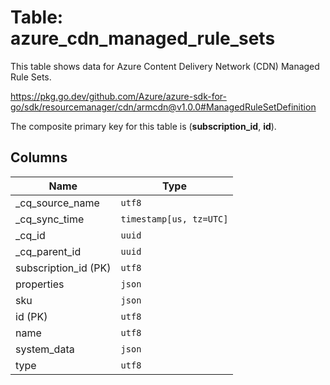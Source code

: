 # Table: azure_cdn_managed_rule_sets

This table shows data for Azure Content Delivery Network (CDN) Managed Rule Sets.

https://pkg.go.dev/github.com/Azure/azure-sdk-for-go/sdk/resourcemanager/cdn/armcdn@v1.0.0#ManagedRuleSetDefinition

The composite primary key for this table is (**subscription_id**, **id**).

## Columns

| Name          | Type          |
| ------------- | ------------- |
|_cq_source_name|`utf8`|
|_cq_sync_time|`timestamp[us, tz=UTC]`|
|_cq_id|`uuid`|
|_cq_parent_id|`uuid`|
|subscription_id (PK)|`utf8`|
|properties|`json`|
|sku|`json`|
|id (PK)|`utf8`|
|name|`utf8`|
|system_data|`json`|
|type|`utf8`|